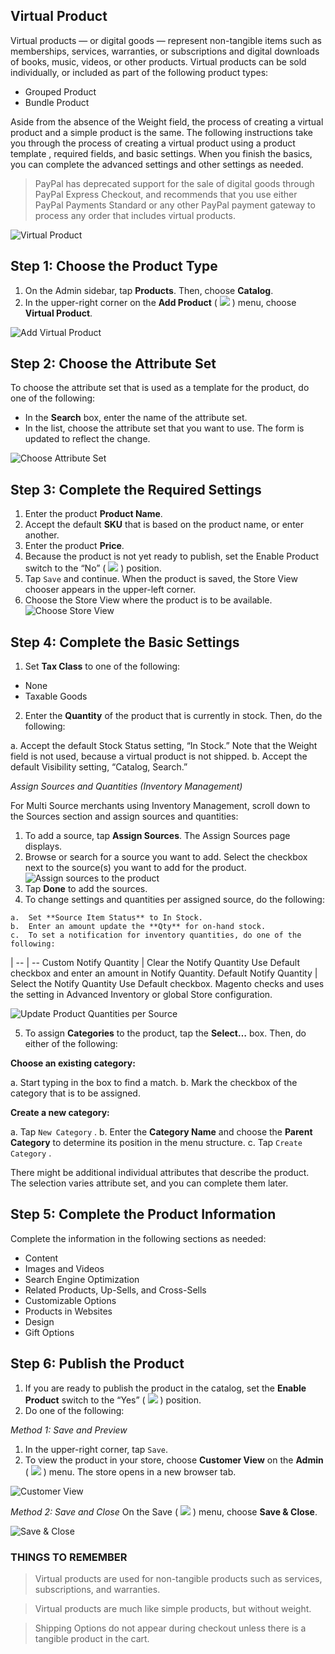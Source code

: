 Virtual Product
--
Virtual products — or digital goods — represent non-tangible items such as memberships, services, warranties, or subscriptions and digital downloads of books, music, videos, or other products. Virtual products can be sold individually, or included as part of the following product types:

 * Grouped Product
 * Bundle Product

Aside from the absence of the Weight field, the process of creating a virtual product and a simple product is the same. The following instructions take you through the process of creating a virtual product using a product template , required fields, and basic settings. When you finish the basics, you can complete the advanced settings and other settings as needed.

> PayPal has deprecated support for the sale of digital goods through PayPal Express Checkout, and recommends that you use either PayPal Payments Standard or any other PayPal payment gateway to process any order that includes virtual products.

![Virtual Product](https://docs.magento.com/m2/ce/user_guide/Resources/Images/product-virtual-membership_thumb_0_0.png)

## Step 1: Choose the Product Type
1.	On the Admin sidebar, tap **Products**. Then, choose **Catalog**.
2.	In the upper-right corner on the **Add Product** ( ![](https://docs.magento.com/m2/ce/user_guide/Resources/Images/btn-save-menu_17x18.png) ) menu, choose **Virtual Product**.
 
![Add Virtual Product](https://docs.magento.com/m2/ce/user_guide/Resources/Images/21product-add-virtual_thumb_0_0.png)

## Step 2: Choose the Attribute Set
To choose the attribute set that is used as a template for the product, do one of the following:

* In the **Search** box, enter the name of the attribute set.
* In the list, choose the attribute set that you want to use.
The form is updated to reflect the change.

![Choose Attribute Set](https://docs.magento.com/m2/ce/user_guide/Resources/Images/product-create-choose-attribute-set_thumb_0_0.png)

## Step 3: Complete the Required Settings
1.	Enter the product **Product Name**.
2.	Accept the default **SKU** that is based on the product name, or enter another.
3.	Enter the product **Price**.
4.	Because the product is not yet ready to publish, set the Enable Product switch to the “No” ( ![](https://docs.magento.com/m2/ce/user_guide/Resources/Images/btn-switch-no_32x18.png) ) position.
5.	Tap  `Save`  and continue.
  When the product is saved, the Store View chooser appears in the upper-left corner.
6.	Choose the Store View where the product is to be available.
  ![Choose Store View](https://docs.magento.com/m2/ce/user_guide/Resources/Images/product-create-store-view-choose_thumb_0_0.png)

## Step 4: Complete the Basic Settings

1.	Set **Tax Class** to one of the following:
  * None
  * Taxable Goods
2.	Enter the **Quantity** of the product that is currently in stock. Then, do the following:

  a.	Accept the default Stock Status setting, “In Stock.”
Note that the Weight field is not used, because a virtual product is not shipped.
  b.	Accept the default Visibility setting, “Catalog, Search.”
  
  *Assign Sources and Quantities (Inventory Management)*
  
  For Multi Source merchants using Inventory Management, scroll down to the Sources section and assign sources and quantities:

  1.	To add a source, tap **Assign Sources**. The Assign Sources page displays.
  2.	Browse or search for a source you want to add. Select the checkbox next to the source(s) you want to add for the product.
  ![Assign sources to the product](https://docs.magento.com/m2/ce/user_guide/Resources/Images/inventory/inventory-product-assign-sources_thumb_0_0.png)
  3.	Tap **Done** to add the sources.
  4.	To change settings and quantities per assigned source, do the following:
  
    a.	Set **Source Item Status** to In Stock.
    b.	Enter an amount update the **Qty** for on-hand stock.
    c.	To set a notification for inventory quantities, do one of the following:

 | 
 -- | --
Custom Notify Quantity | Clear the Notify Quantity Use Default checkbox and enter an amount in Notify Quantity.
Default Notify Quantity | Select the Notify Quantity Use Default checkbox. Magento checks and uses the setting in Advanced Inventory or global Store configuration.
 
![Update Product Quantities per Source](https://docs.magento.com/m2/ce/user_guide/Resources/Images/inventory/inventory-product-quantities_thumb_0_0.png)

5.	To assign **Categories** to the product, tap the **Select…** box. Then, do either of the following:

  **Choose an existing category:**

  a.	Start typing in the box to find a match.
  b.	Mark the checkbox of the category that is to be assigned.

  **Create a new category:**

  a.	Tap  `New Category` .
  b.	Enter the **Category Name** and choose the **Parent Category** to determine its position in the menu structure.
  c.	Tap  `Create Category` .
  
There might be additional individual attributes that describe the product. The selection varies attribute set, and you can complete them later.

## Step 5: Complete the Product Information

Complete the information in the following sections as needed:

  * Content
  * Images and Videos
  * Search Engine Optimization
  * Related Products, Up-Sells, and Cross-Sells
  * Customizable Options
  * Products in Websites
  * Design
  * Gift Options

## Step 6: Publish the Product

1.	If you are ready to publish the product in the catalog, set the **Enable Product** switch to the “Yes” ( ![](https://docs.magento.com/m2/ce/user_guide/Resources/Images/btn-switch-yes_32x18.png) ) position.
2.	Do one of the following:

  *Method 1: Save and Preview*
  1.	In the upper-right corner, tap `Save`.
  2.	To view the product in your store, choose **Customer View** on the **Admin** ( ![](https://docs.magento.com/m2/ce/user_guide/Resources/Images/btn-dropdown-blk_22x18.png) ) menu. The store opens in a new browser tab.
 
  ![Customer View](https://docs.magento.com/m2/ce/user_guide/Resources/Images/product-admin-customer-view_thumb_0_0.png)
  
  *Method 2: Save and Close*
  On the Save ( ![](https://docs.magento.com/m2/ce/user_guide/Resources/Images/btn-dropdown_17x18.png) ) menu, choose **Save & Close**.

  ![Save & Close](https://docs.magento.com/m2/ce/user_guide/Resources/Images/product-edit-save-close_thumb_0_0.png)
  
### THINGS TO REMEMBER

> Virtual products are used for non-tangible products such as services, subscriptions, and warranties.

> Virtual products are much like simple products, but without weight.

> Shipping Options do not appear during checkout unless there is a tangible product in the cart.